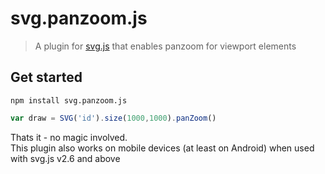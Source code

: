 # svg.panzoom.js

> A plugin for [svg.js](ttps://github.com/svgdotjs/svg.js) that enables panzoom for viewport elements


## Get started

```
npm install svg.panzoom.js
```

```js
var draw = SVG('id').size(1000,1000).panZoom()
```

Thats it - no magic involved.  
This plugin also works on mobile devices (at least on Android) when used with svg.js v2.6 and above
